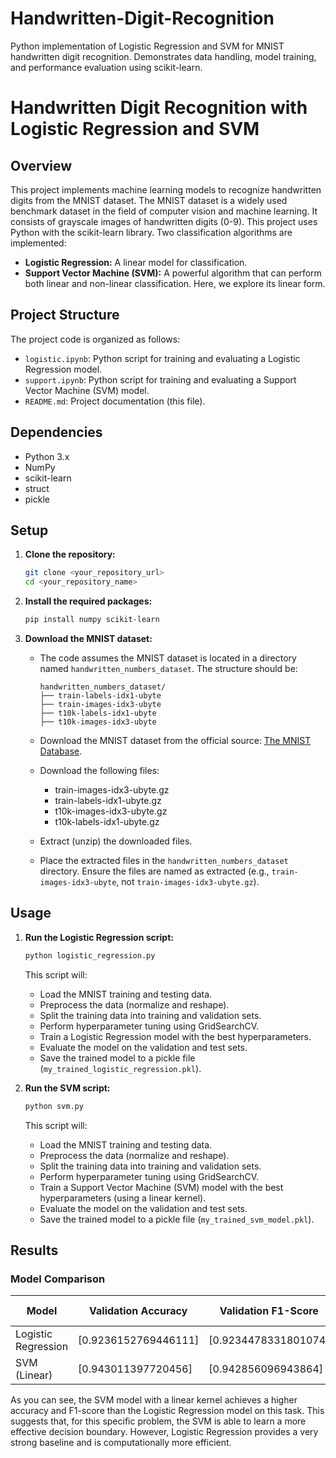 # Handwritten-Digit-Recognition
Python implementation of Logistic Regression and SVM for MNIST handwritten digit recognition.  Demonstrates  data handling, model training, and performance evaluation using scikit-learn.

# Handwritten Digit Recognition with Logistic Regression and SVM

## Overview

This project implements machine learning models to recognize handwritten digits from the MNIST dataset. The MNIST dataset is a widely used benchmark dataset in the field of computer vision and machine learning. It consists of grayscale images of handwritten digits (0-9).  This project uses Python with the scikit-learn library. Two classification algorithms are implemented:

* **Logistic Regression:** A linear model for classification.
* **Support Vector Machine (SVM):** A powerful algorithm that can perform both linear and non-linear classification.  Here, we explore its linear form.

## Project Structure

The project code is organized as follows:

* `logistic.ipynb`: Python script for training and evaluating a Logistic Regression model.
* `support.ipynb`: Python script for training and evaluating a Support Vector Machine (SVM) model.
* `README.md`: Project documentation (this file).

## Dependencies

* Python 3.x
* NumPy
* scikit-learn
* struct
* pickle

## Setup
1.  **Clone the repository:**
    ```bash
    git clone <your_repository_url>
    cd <your_repository_name>
    ```
2.  **Install the required packages:**
    ```bash
    pip install numpy scikit-learn
    ```
3.  **Download the MNIST dataset:**
    * The code assumes the MNIST dataset is located in a directory named `handwritten_numbers_dataset`. The structure should be:

        ```
        handwritten_numbers_dataset/
        ├── train-labels-idx1-ubyte
        ├── train-images-idx3-ubyte
        ├── t10k-labels-idx1-ubyte
        ├── t10k-images-idx3-ubyte
        ```

    * Download the MNIST dataset from the official source: [The MNIST Database](https://www.kaggle.com/datasets/hojjatk/mnist-dataset).
    * Download the following files:
        * train-images-idx3-ubyte.gz
        * train-labels-idx1-ubyte.gz
        * t10k-images-idx3-ubyte.gz
        * t10k-labels-idx1-ubyte.gz
    * Extract (unzip) the downloaded files.
    * Place the extracted files in the `handwritten_numbers_dataset` directory.  Ensure the files are named as extracted (e.g., `train-images-idx3-ubyte`, not `train-images-idx3-ubyte.gz`).

## Usage

1.  **Run the Logistic Regression script:**
    ```bash
    python logistic_regression.py
    ```
    This script will:
    * Load the MNIST training and testing data.
    * Preprocess the data (normalize and reshape).
    * Split the training data into training and validation sets.
    * Perform hyperparameter tuning using GridSearchCV.
    * Train a Logistic Regression model with the best hyperparameters.
    * Evaluate the model on the validation and test sets.
    * Save the trained model to a pickle file (`my_trained_logistic_regression.pkl`).

2.  **Run the SVM script:**
    ```bash
    python svm.py
    ```
    This script will:
    * Load the MNIST training and testing data.
    * Preprocess the data (normalize and reshape).
    * Split the training data into training and validation sets.
    * Perform hyperparameter tuning using GridSearchCV.
    * Train a Support Vector Machine (SVM) model with the best hyperparameters (using a linear kernel).
    * Evaluate the model on the validation and test sets.
    * Save the trained model to a pickle file (`my_trained_svm_model.pkl`).

## Results

### Model Comparison

| Model             | Validation Accuracy | Validation F1-Score | Test Accuracy | Test F1-Score |
| ----------------- | ------------------- | --------------------- | ------------- | ------------- |
| Logistic Regression | \[0.9236152769446111]     |  \[0.9234478331801074]       |  \[0.9247]   |  \[0.9245159783642534]    |
| SVM (Linear)      |   \[0.943011397720456]    |    \[0.942856096943864]     |   \[0.9447]    |   \[0.9445740358444961]    |


As you can see, the SVM model with a linear kernel achieves a higher accuracy and F1-score than the Logistic Regression model on this task.  This suggests that, for this specific problem, the SVM is able to learn a more effective decision boundary.  However,  Logistic Regression provides a very strong baseline and is computationally more efficient.


